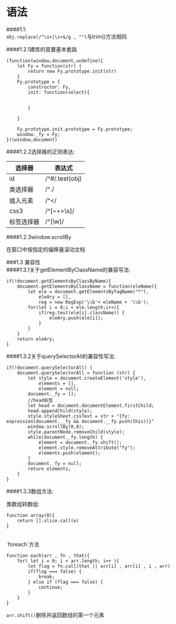 语法<br>
===

####1.1:<br>
`obj.replace(/^\s+|\s+$/g , "")`与trim()方法相同<br>

####1.2.1建库的首要基本套路<br>

	(function(window,document,undefine){
		let Fy = function(str) {
			return new Fy.prototype.init(str)
		}		
		Fy.prototype = {
			constructor: Fy,
			init: function(select){
				

			}

		}

		Fy.prototype.init.prototype = Fy.prototype;
		window._fy = Fy;
	})(window,document)

####1.2.2选择器的正则表达:<br>

选择器 | 表达式
---- | ---
id | /^#/.test(obj)
类选择器 |  /^\./
插入元素	| /^</
css3 | /^[~+>\s]/
标签选择器| /^[\w]/

####1.2.3window.scrollBy<br>

在窗口中按指定的偏移量滚动文档<br>

###1.3 兼容性<br>
####1.3.1关于getElementByClassName的兼容写法:<br>

	if(!document.getElementsByClassByName){
		document.getElementsByClassName = function(eleName){
			let ele = document.getElementsByTagName("*"),
				eleAry = [],
				reg = new RegExp('\\b'+ eleName + '\\b');	
			for(let i = 0;i < ele.length;i++){
				if(reg.test(ele[i].className)) {
					eleAry.push(ele[i]);
				}
			}
		}
		return eleAry;
	}
		
####1.3.2关于querySelectorAll的兼容性写法:<br>

	if(!document.querySelectorAll) {
		document.querySelectorAll = function (str) {
            let style = document.createElement('style'),
                elements = [],
                element = null;
            document._fy = [];
            //head标签
            let head = document.documentElement.firstChild;
            head.appendChild(style);
            style.styleSheet.cssText = str + "{fy: expression(document.__fy && document.__fy.push(this))}"
            window.scrollBy(0,0);
            style.parentNode.removeChild(style);
            while(document._fy.length) {
                element = document._fy.shift();
                element.style.removeAttribute("fy");
                elements.push(element);
            }
            document._fy = null;
            return elements;
        }
	}	

####1.3.3数组方法:<br>

类数组转数组:<br>

	function array(0){
		return [].slice.call(o)
	}

<br>
`foreach`方法<br>

	function each(arr , fn , that){
		for( let i = 0; i < arr.length; i++ ){
			let flag = fn.call(that || arr[i] , arr[i] , i , arr)
			if(flag === false) {
				break;		
			} else if (flag === false) {
				continue;
			}
		} 
	}


`arr.shift()`删除并返回数组的第一个元素<br>

